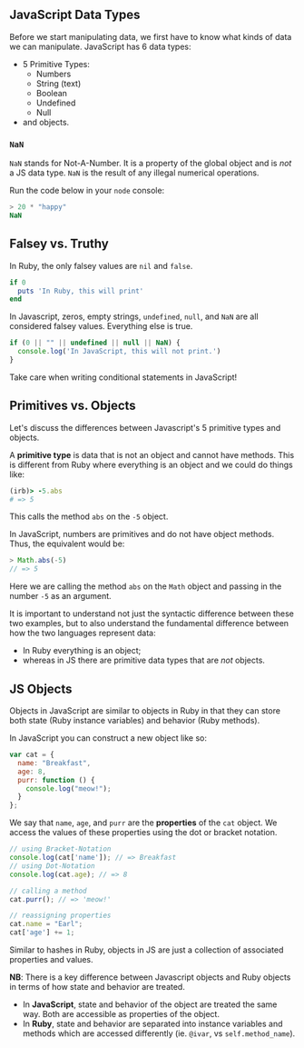 ## JavaScript Data Types

Before we start manipulating data, we first have to know what kinds of data we can manipulate. JavaScript has 6 data types:

* 5 Primitive Types:
  * Numbers
  * String (text)
  * Boolean
  * Undefined
  * Null
* and objects.

### `NaN`

`NaN` stands for Not-A-Number. It is a property of the global object and is _not_ a JS data type. `NaN` is the result of any illegal numerical operations.

Run the code below in your `node` console:

```javascript
> 20 * "happy"
NaN
```

## Falsey vs. Truthy

In Ruby, the only falsey values are `nil` and `false`.

```ruby
if 0
  puts 'In Ruby, this will print'
end

```

In Javascript, zeros, empty strings, `undefined`, `null`, and `NaN` are all considered falsey values. Everything else is true.

```javascript
if (0 || "" || undefined || null || NaN) {
  console.log('In JavaScript, this will not print.')
}

```
Take care when writing conditional statements in JavaScript!

## Primitives vs. Objects

Let's discuss the differences between Javascript's 5 primitive types and
objects.

A **primitive type** is data that is not an object and cannot have methods. This
is different from Ruby where everything is an object and we could do things
like:

```ruby
(irb)> -5.abs
# => 5
```
This calls the method `abs` on the `-5` object.

In JavaScript, numbers are primitives and do not have object methods. Thus, the
equivalent would be:
```js
> Math.abs(-5)
// => 5
```

Here we are calling the method `abs` on the `Math` object and passing in the
number `-5` as an argument.

It is important to understand not just the syntactic difference between these
two examples, but to also understand the fundamental difference between how the
two languages represent data:

+ In Ruby everything is an object;
+ whereas in JS there are primitive data types that are *not* objects.

## JS Objects

Objects in JavaScript are similar to objects in Ruby in that they can store both
state (Ruby instance variables) and behavior (Ruby methods).

In JavaScript you can construct a new object like so:

```js
var cat = {
  name: "Breakfast",
  age: 8,
  purr: function () {
    console.log("meow!");
  }
};
```

We say that `name`, `age`, and `purr` are the **properties** of the `cat`
object. We access the values of these properties using the dot or bracket
notation.

```js
// using Bracket-Notation
console.log(cat['name']); // => Breakfast
// using Dot-Notation
console.log(cat.age); // => 8

// calling a method
cat.purr(); // => 'meow!'

// reassigning properties
cat.name = "Earl";
cat['age'] += 1;
```

Similar to hashes in Ruby, objects in JS are just a collection of associated
properties and values.

**NB**: There is a key difference between Javascript objects and Ruby objects in terms of how state and behavior are treated.
* In **JavaScript**, state and behavior of the object are treated the same way. Both are accessible as properties of the object.
* In **Ruby**, state and behavior are separated into instance variables and methods which are accessed differently (ie. `@ivar`, vs `self.method_name`).
